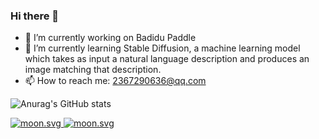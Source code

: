 ### Hi there 👋
- 🔭 I’m currently working on Badidu Paddle
- 🌱 I’m currently learning Stable Diffusion, a machine learning model which takes as input a natural language description and produces an image matching that description.
- 📫 How to reach me: 2367290636@qq.com


<!--
**mhy-666/mhy-666** is a ✨ _special_ ✨ repository because its `README.md` (this file) appears on your GitHub profile.

Here are some ideas to get you started:
-->
![Anurag's GitHub stats](https://github-readme-stats.vercel.app/api?username=mhy-666&show_icons=true&theme=cobalt&count_private=true&bg_color=#FBC2EB,#A6C1EE)

<!-- real time -->
<a href="https://moon-svg.minung.dev">
  <img src="https://moon-svg.minung.dev/moon.svg?theme=basic" alt="moon.svg" />
</a>

<!-- specific date -->
<a href="https://moon-svg.minung.dev">
  <img src="https://moon-svg.minung.dev/moon.svg?date=2022-03-24&theme=basic" alt="moon.svg" />
</a>

